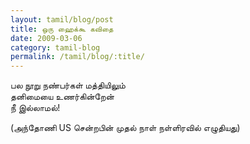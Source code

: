 ```yaml
---
layout: tamil/blog/post
title: ஒரு ஹைக்கூ கவிதை
date: 2009-03-06
category: tamil-blog
permalink: /tamil/blog/:title/
---
```


பல நூறு நண்பர்கள் மத்தியிலும் <br/>
தனிமையை உணர்கின்றேன் <br/>
நீ இல்லாமல்!

(அந்தோணி US சென்றபின் முதல் நாள் நள்ளிரவில் எழுதியது)
